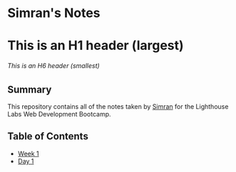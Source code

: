 # Simran's Notes
# This is an H1 header (largest)
###### This is an H6 header (smallest)


 ## Summary

 This repository contains all of the notes taken by [Simran](https://github.com/SimRai32) for the Lighthouse Labs Web Development Bootcamp.

 ## Table of Contents

 * [Week 1](/Week_1/)
  * [Day 1](/Week_1/Day_1/)
